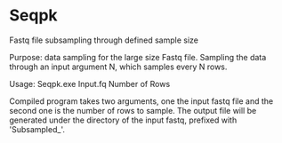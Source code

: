 # Seqpk
 Fastq file subsampling through defined sample size 

 Purpose: data sampling for the large size Fastq file. Sampling the data through an input argument N, which samples every N rows. 
 
 Usage: Seqpk.exe Input.fq  Number of Rows
 
 Compiled program takes two arguments, one the input fastq file and the second one is the number of rows to sample. The output file 
 will be generated under the directory of the input fastq, prefixed with 'Subsampled_'.
 
 
 
 
